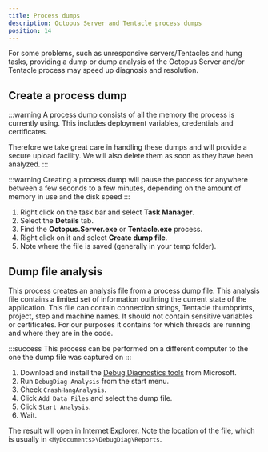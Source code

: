 ```yaml
---
title: Process dumps
description: Octopus Server and Tentacle process dumps
position: 14
---
```


For some problems, such as unresponsive servers/Tentacles and hung tasks, providing a dump or dump analysis of the Octopus Server and/or Tentacle process may speed up diagnosis and resolution.

## Create a process dump

:::warning
A process dump consists of all the memory the process is currently using.
This includes deployment variables, credentials and certificates.

Therefore we take great care in handling these dumps and will provide a
secure upload facility. We will also delete them as soon as they have been analyzed.
:::

:::warning
Creating a process dump will pause the process for anywhere between a few seconds
to a few minutes, depending on the amount of memory in use and the disk speed
:::

1. Right click on the task bar and select **Task Manager**.
1. Select the **Details** tab.
1. Find the **Octopus.Server.exe** or **Tentacle.exe** process.
1. Right click on it and select **Create dump file**.
1. Note where the file is saved (generally in your temp folder).

## Dump file analysis

This process creates an analysis file from a process dump file. This analysis file
contains a limited set of information outlining the current state of the
application. This file can contain connection strings, Tentacle thumbprints, project, step and machine names.
It should not contain sensitive variables or certificates. For our purposes it contains for which threads
are running and where they are in the code.

:::success
This process can be performed on a different computer to the one the dump file was captured on
:::

1. Download and install the [Debug Diagnostics tools](https://www.microsoft.com/en-us/download/details.aspx?id=49924)
from Microsoft.
1. Run `DebugDiag Analysis` from the start menu.
1. Check `CrashHangAnalysis`.
1. Click `Add Data Files` and select the dump file.
1. Click `Start Analysis`.
1. Wait.

The result will open in Internet Explorer. Note the location of the file,
which is usually in `<MyDocuments>\DebugDiag\Reports`.
